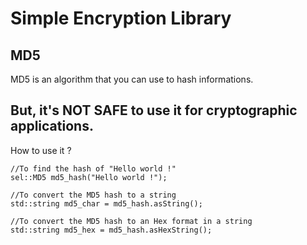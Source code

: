 Simple Encryption Library
=========================

MD5
---

MD5 is an algorithm that you can use to hash informations.

But, it's NOT SAFE to use it for cryptographic applications.
------------------------------------------------------------

How to use it ?

    //To find the hash of "Hello world !"
    sel::MD5 md5_hash("Hello world !");
    
    //To convert the MD5 hash to a string
    std::string md5_char = md5_hash.asString();
    
    //To convert the MD5 hash to an Hex format in a string
    std::string md5_hex = md5_hash.asHexString();
